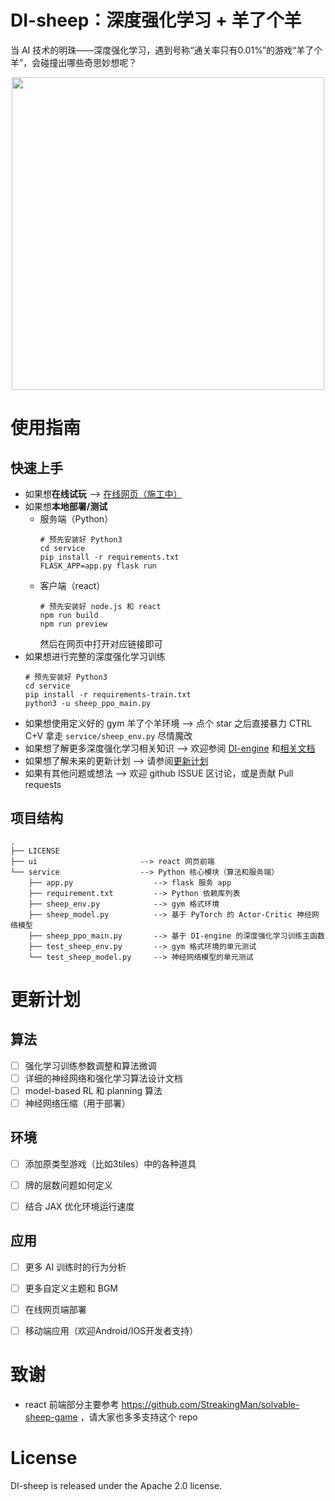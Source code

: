 # DI-sheep：深度强化学习 + 羊了个羊

当 AI 技术的明珠——深度强化学习，遇到号称“通关率只有0.01%”的游戏“羊了个羊”，会碰撞出哪些奇思妙想呢？

<div align="center">
    <a href="https://github.com/opendilab/DI-sheep"><img width="500px" height="auto" src="https://github.com/opendilab/DI-sheep/blob/master/ui/public/demo.png"></a>
</div>

# 使用指南

## 快速上手

- 如果想**在线试玩** --> [在线网页（施工中）](https://github.com/PaParaZz1/DI-sheep)
- 如果想**本地部署/测试**
  - 服务端（Python）
    ```shell
    # 预先安装好 Python3
    cd service
    pip install -r requirements.txt
    FLASK_APP=app.py flask run
    ```
  - 客户端（react）
    ```shell
    # 预先安装好 node.js 和 react
    npm run build
    npm run preview
    ```
    然后在网页中打开对应链接即可
- 如果想进行完整的深度强化学习训练
    ```shell
    # 预先安装好 Python3
    cd service
    pip install -r requirements-train.txt
    python3 -u sheep_ppo_main.py
    ```
- 如果想使用定义好的 gym 羊了个羊环境 --> 点个 star 之后直接暴力 CTRL C+V 拿走 `service/sheep_env.py` 尽情魔改
- 如果想了解更多深度强化学习相关知识 --> 欢迎参阅 [DI-engine](https://github.com/opendilab/DI-engine) 和[相关文档](https://di-engine-docs.readthedocs.io/zh_CN/latest/)
- 如果想了解未来的更新计划 --> 请参阅[更新计划](#更新计划)
- 如果有其他问题或想法 --> 欢迎 github ISSUE 区讨论，或是贡献 Pull requests

## 项目结构
```text
.
├── LICENSE
├── ui                       --> react 网页前端
└── service                  --> Python 核心模块（算法和服务端）
    ├── app.py                  --> flask 服务 app
    ├── requirement.txt         --> Python 依赖库列表
    ├── sheep_env.py            --> gym 格式环境
    ├── sheep_model.py          --> 基于 PyTorch 的 Actor-Critic 神经网络模型
    ├── sheep_ppo_main.py       --> 基于 DI-engine 的深度强化学习训练主函数
    ├── test_sheep_env.py       --> gym 格式环境的单元测试
    └── test_sheep_model.py     --> 神经网络模型的单元测试
```

# 更新计划

## 算法

- [ ] 强化学习训练参数调整和算法微调
- [ ] 详细的神经网络和强化学习算法设计文档
- [ ] model-based RL 和 planning 算法
- [ ] 神经网络压缩（用于部署） 

## 环境
- [ ] 添加原类型游戏（比如3tiles）中的各种道具
- [ ] 牌的层数问题如何定义
- [ ] 结合 JAX 优化环境运行速度


## 应用
- [ ] 更多 AI 训练时的行为分析
- [ ] 更多自定义主题和 BGM
- [ ] 在线网页端部署
- [ ] 移动端应用（欢迎Android/IOS开发者支持）


# 致谢
- react 前端部分主要参考 https://github.com/StreakingMan/solvable-sheep-game ，请大家也多多支持这个 repo 


# License
DI-sheep is released under the Apache 2.0 license.
